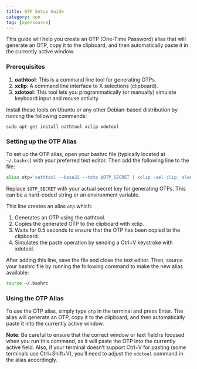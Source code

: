 ```yaml
---
title: OTP Setup Guide
category: vpn
tag: [opensource]
---
```


This guide will help you create an OTP (One-Time Password) alias that will generate an OTP, copy it to the clipboard, and then automatically paste it in the currently active window.

### Prerequisites
1. **oathtool**: This is a command line tool for generating OTPs.
2. **xclip**: A command line interface to X selections (clipboard).
3. **xdotool**: This tool lets you programmatically (or manually) simulate keyboard input and mouse activity.

Install these tools on Ubuntu or any other Debian-based distribution by running the following commands:

```
sudo apt-get install oathtool xclip xdotool
```

### Setting up the OTP Alias
To set up the OTP alias, open your bashrc file (typically located at `~/.bashrc`) with your preferred text editor. Then add the following line to the file:

```bash
alias otp='oathtool --base32 --totp $OTP_SECRET | xclip -sel clip; sleep 0.5; xdotool key Ctrl+v'
```

Replace `$OTP_SECRET` with your actual secret key for generating OTPs. This can be a hard-coded string or an environment variable.

This line creates an alias `otp` which:

1. Generates an OTP using the oathtool.
2. Copies the generated OTP to the clipboard with xclip.
3. Waits for 0.5 seconds to ensure that the OTP has been copied to the clipboard.
4. Simulates the paste operation by sending a Ctrl+V keystroke with xdotool.

After adding this line, save the file and close the text editor. Then, source your bashrc file by running the following command to make the new alias available:

```bash
source ~/.bashrc
```

### Using the OTP Alias
To use the OTP alias, simply type `otp` in the terminal and press Enter. The alias will generate an OTP, copy it to the clipboard, and then automatically paste it into the currently active window.

**Note**: Be careful to ensure that the correct window or text field is focused when you run this command, as it will paste the OTP into the currently active field. Also, if your terminal doesn’t support Ctrl+V for pasting (some terminals use Ctrl+Shift+V), you’ll need to adjust the `xdotool` command in the alias accordingly.

